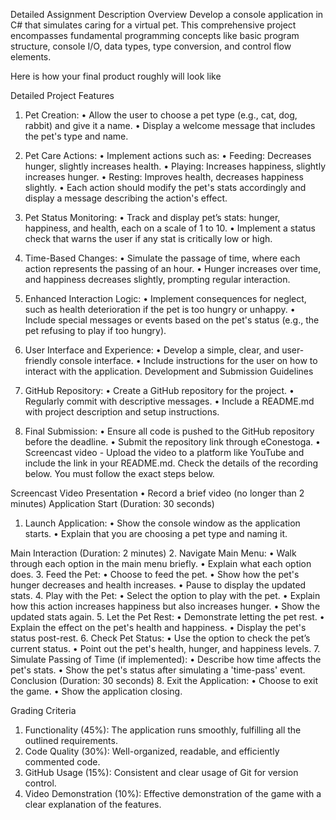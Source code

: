 Detailed Assignment Description
Overview
Develop a console application in C# that simulates caring for a virtual pet. This comprehensive project encompasses fundamental programming concepts like basic program structure, console I/O, data types, type conversion, and control flow elements.

Here is how your final product roughly will look like
 
Detailed Project Features
1.	Pet Creation:
•	Allow the user to choose a pet type (e.g., cat, dog, rabbit) and give it a name.
•	Display a welcome message that includes the pet's type and name.
2.	Pet Care Actions:
•	Implement actions such as:
•	Feeding: Decreases hunger, slightly increases health.
•	Playing: Increases happiness, slightly increases hunger.
•	Resting: Improves health, decreases happiness slightly.
•	Each action should modify the pet's stats accordingly and display a message describing the action's effect.


3.	Pet Status Monitoring:
•	Track and display pet’s stats: hunger, happiness, and health, each on a scale of 1 to 10.
•	Implement a status check that warns the user if any stat is critically low or high.
4.	Time-Based Changes:
•	Simulate the passage of time, where each action represents the passing of an hour.
•	Hunger increases over time, and happiness decreases slightly, prompting regular interaction.
5.	Enhanced Interaction Logic:
•	Implement consequences for neglect, such as health deterioration if the pet is too hungry or unhappy.
•	Include special messages or events based on the pet's status (e.g., the pet refusing to play if too hungry).
6.	User Interface and Experience:
•	Develop a simple, clear, and user-friendly console interface.
•	Include instructions for the user on how to interact with the application.
Development and Submission Guidelines
7.	GitHub Repository:
•	Create a GitHub repository for the project.
•	Regularly commit with descriptive messages.
•	Include a README.md with project description and setup instructions.
8.	Final Submission:
•	Ensure all code is pushed to the GitHub repository before the deadline.
•	Submit the repository link through eConestoga.
•	Screencast video - Upload the video to a platform like YouTube and include the link in your README.md. Check the details of the recording below. You must follow the exact steps below.

Screencast Video Presentation
•	Record a brief video (no longer than 2 minutes)
Application Start (Duration: 30 seconds)
1.	Launch Application:
•	Show the console window as the application starts.
•	Explain that you are choosing a pet type and naming it.


Main Interaction (Duration: 2 minutes)
2.	Navigate Main Menu:
•	Walk through each option in the main menu briefly.
•	Explain what each option does.
3.	Feed the Pet:
•	Choose to feed the pet.
•	Show how the pet's hunger decreases and health increases.
•	Pause to display the updated stats.
4.	Play with the Pet:
•	Select the option to play with the pet.
•	Explain how this action increases happiness but also increases hunger.
•	Show the updated stats again.
5.	Let the Pet Rest:
•	Demonstrate letting the pet rest.
•	Explain the effect on the pet's health and happiness.
•	Display the pet's status post-rest.
6.	Check Pet Status:
•	Use the option to check the pet’s current status.
•	Point out the pet's health, hunger, and happiness levels.
7.	Simulate Passing of Time (if implemented):
•	Describe how time affects the pet's stats.
•	Show the pet's status after simulating a 'time-pass' event.
Conclusion (Duration: 30 seconds)
8.	Exit the Application:
•	Choose to exit the game.
•	Show the application closing.

Grading Criteria
1.	Functionality (45%): The application runs smoothly, fulfilling all the outlined requirements.
2.	Code Quality (30%): Well-organized, readable, and efficiently commented code.
3.	GitHub Usage (15%): Consistent and clear usage of Git for version control.
4.	Video Demonstration (10%): Effective demonstration of the game with a clear explanation of the features.
